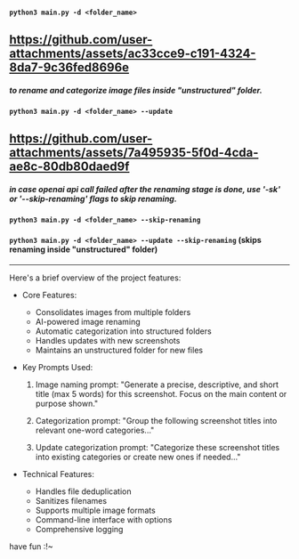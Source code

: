 #### ``` python3 main.py -d <folder_name> ```
https://github.com/user-attachments/assets/ac33cce9-c191-4324-8da7-9c36fed8696e
------------------------------------------------------
##### to rename and categorize image files inside "unstructured" folder.
#### ``` python3 main.py -d <folder_name> --update ```
https://github.com/user-attachments/assets/7a495935-5f0d-4cda-ae8c-80db80daed9f
------------------------------------------------------
##### in case openai api call failed after the renaming stage is done, use '-sk' or '--skip-renaming' flags to skip renaming.
#### ``` python3 main.py -d <folder_name> --skip-renaming ```
#### ``` python3 main.py -d <folder_name> --update --skip-renaming ``` (skips renaming inside "unstructured" folder)
------------------------------------------------------
Here's a brief overview of the project features:

- Core Features:
  - Consolidates images from multiple folders
  - AI-powered image renaming
  - Automatic categorization into structured folders
  - Handles updates with new screenshots
  - Maintains an unstructured folder for new files

- Key Prompts Used:
  1. Image naming prompt:
    "Generate a precise, descriptive, and short title (max 5 words) for this screenshot. Focus on the main content or purpose shown."
  

  2. Categorization prompt:
    "Group the following screenshot titles into relevant one-word categories..."
  

  3. Update categorization prompt:
    "Categorize these screenshot titles into existing categories or create new ones if needed..."
  

- Technical Features:
  - Handles file deduplication
  - Sanitizes filenames
  - Supports multiple image formats
  - Command-line interface with options
  - Comprehensive logging
 
    
have fun :!~

